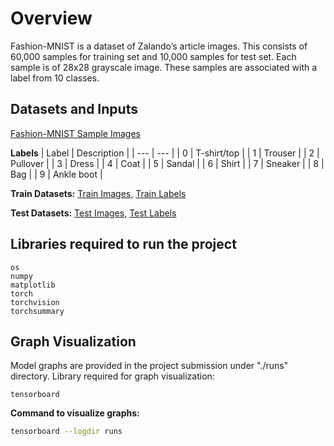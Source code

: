 # Overview
Fashion-MNIST is a dataset of Zalando’s article images. This consists of 60,000 samples for training set and 10,000 samples for test set. Each sample is of 28x28 grayscale image. These samples are associated with a label from 10 classes.

## Datasets and Inputs
[Fashion-MNIST Sample Images](https://github.com/zalandoresearch/fashion-mnist/blob/master/doc/img/fashion-mnist-sprite.png)

**Labels**
| Label | Description |
| --- | --- |
| 0 | T-shirt/top |
| 1 | Trouser |
| 2 | Pullover |
| 3 | Dress |
| 4 | Coat |
| 5 | Sandal |
| 6 | Shirt |
| 7 | Sneaker |
| 8 | Bag |
| 9 | Ankle boot |


**Train Datasets:**
[Train Images,](http://fashion-mnist.s3-website.eu-central-1.amazonaws.com/train-images-idx3-ubyte.gz)
[Train Labels](http://fashion-mnist.s3-website.eu-central-1.amazonaws.com/train-labels-idx1-ubyte.gz)

**Test Datasets:**
[Test Images,](http://fashion-mnist.s3-website.eu-central-1.amazonaws.com/t10k-images-idx3-ubyte.gz)
[Test Labels](http://fashion-mnist.s3-website.eu-central-1.amazonaws.com/t10k-labels-idx1-ubyte.gz)


## Libraries required to run the project

````
os
numpy
matplotlib
torch
torchvision
torchsummary
````

## Graph Visualization
Model graphs are provided in the project submission under "./runs" directory.
Library required for graph visualization:

````
tensorboard
````

**Command to visualize graphs:**

````bash
tensorboard --logdir runs
````


